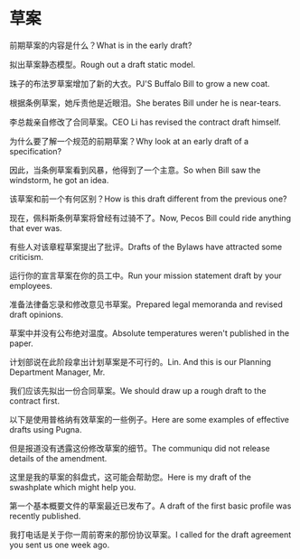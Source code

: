 # 草案

<p><span class="chinese">前期草案的内容是什么？</span><span class="english">What is in the early draft?</span></p>

<p><span class="chinese">拟出草案静态模型。</span><span class="english">Rough out a draft static model.</span></p>

<p><span class="chinese">珠子的布法罗草案增加了新的大衣。</span><span class="english">PJ'S Buffalo Bill to grow a new coat.</span></p>

<p><span class="chinese">根据条例草案，她斥责他是近眼泪。</span><span class="english">She berates Bill under he is near-tears.</span></p>

<p><span class="chinese">李总裁亲自修改了合同草案。</span><span class="english">CEO Li has revised the contract draft himself.</span></p>

<p><span class="chinese">为什么要了解一个规范的前期草案？</span><span class="english">Why look at an early draft of a specification?</span></p>

<p><span class="chinese">因此，当条例草案看到风暴，他得到了一个主意。</span><span class="english">So when Bill saw the windstorm, he got an idea.</span></p>

<p><span class="chinese">该草案和前一个有何区别？</span><span class="english">How is this draft different from the previous one?</span></p>

<p><span class="chinese">现在，佩科斯条例草案将曾经有过骑不了。</span><span class="english">Now, Pecos Bill could ride anything that ever was.</span></p>

<p><span class="chinese">有些人对该章程草案提出了批评。</span><span class="english">Drafts of the Bylaws have attracted some criticism.</span></p>

<p><span class="chinese">运行你的宣言草案在你的员工中。</span><span class="english">Run your mission statement draft by your employees.</span></p>

<p><span class="chinese">准备法律备忘录和修改意见书草案。</span><span class="english">Prepared legal memoranda and revised draft opinions.</span></p>

<p><span class="chinese">草案中并没有公布绝对温度。</span><span class="english">Absolute temperatures weren't published in the paper.</span></p>

<p><span class="chinese">计划部说在此阶段拿出计划草案是不可行的。</span><span class="english">Lin. And this is our Planning Department Manager, Mr.</span></p>

<p><span class="chinese">我们应该先拟出一份合同草案。</span><span class="english">We should draw up a rough draft to the contract first.</span></p>

<p><span class="chinese">以下是使用普格纳有效草案的一些例子。</span><span class="english">Here are some examples of effective drafts using Pugna.</span></p>

<p><span class="chinese">但是报道没有透露这份修改草案的细节。</span><span class="english">The communiqu did not release details of the amendment.</span></p>

<p><span class="chinese">这里是我的草案的斜盘式，这可能会帮助您。</span><span class="english">Here is my draft of the swashplate which might help you.</span></p>

<p><span class="chinese">第一个基本概要文件的草案最近已发布了。</span><span class="english">A draft of the first basic profile was recently published.</span></p>

<p><span class="chinese">我打电话是关于你一周前寄来的那份协议草案。</span><span class="english">I called for the draft agreement you sent us one week ago.</span></p>

